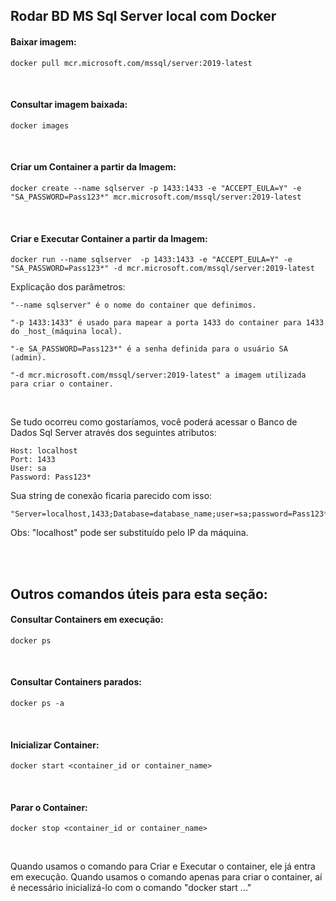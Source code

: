 ## Rodar BD MS Sql Server local com Docker


#### Baixar imagem:

```
docker pull mcr.microsoft.com/mssql/server:2019-latest
```


<br>

#### Consultar imagem baixada:

```
docker images
```


<br>

####  Criar um Container a partir da Imagem:

```
docker create --name sqlserver -p 1433:1433 -e "ACCEPT_EULA=Y" -e "SA_PASSWORD=Pass123*" mcr.microsoft.com/mssql/server:2019-latest
```


<br>

#### Criar e Executar Container a partir da Imagem:
```
docker run --name sqlserver  -p 1433:1433 -e "ACCEPT_EULA=Y" -e "SA_PASSWORD=Pass123*" -d mcr.microsoft.com/mssql/server:2019-latest
```

Explicação dos parâmetros: 

```
"--name sqlserver" é o nome do container que definimos.

"-p 1433:1433" é usado para mapear a porta 1433 do container para 1433 do _host_(máquina local).  

"-e SA_PASSWORD=Pass123*" é a senha definida para o usuário SA (admin).

"-d mcr.microsoft.com/mssql/server:2019-latest" a imagem utilizada para criar o container.
```


<br>

Se tudo ocorreu como gostaríamos, você poderá acessar o Banco de Dados Sql Server através dos seguintes atributos:
```
Host: localhost
Port: 1433
User: sa
Password: Pass123*
``` 

Sua string de conexão ficaria parecido com isso:
```
"Server=localhost,1433;Database=database_name;user=sa;password=Pass123*"; 
```
Obs: "localhost" pode ser substituído pelo IP da máquina.



<br>
<br>



## Outros comandos úteis para esta seção:


#### Consultar Containers em execução:
```
docker ps 
```

<br>

#### Consultar Containers parados:
```
docker ps -a
```

<br>

#### Inicializar Container:
```
docker start <container_id or container_name>
```

<br>


#### Parar o Container:
```
docker stop <container_id or container_name>
```


<br>

Quando usamos o comando para Criar e Executar o container, ele já entra em execução. Quando usamos o comando apenas para criar o container, aí é necessário inicializá-lo com o comando "docker start ..."